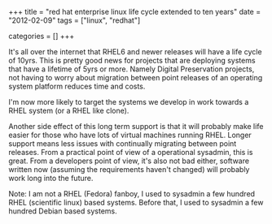 +++
title = "red hat enterprise linux life cycle extended to ten years"
date = "2012-02-09"
tags = ["linux", "redhat"]

categories = []
+++

It's all over the internet that RHEL6 and newer releases will have a
life cycle of 10yrs. This is pretty good news for projects that are
deploying systems that have a lifetime of 5yrs or more. Namely Digital
Preservation projects, not having to worry about migration between
point releases of an operating system platform reduces time and costs.

I'm now more likely to target the systems we develop in work towards a
RHEL system (or a RHEL like clone).

Another side effect of this long term support is that it will probably
make life easier for those who have lots of virtual machines running
RHEL. Longer support means less issues with continually migrating
between point releases. From a practical point of view of a
operational sysadmin, this is great. From a developers point of view,
it's also not bad either, software written now (assuming the
requirements haven't changed) will probably work long into the future.

Note: I am not a RHEL (Fedora) fanboy, I used to sysadmin a few
hundred RHEL (scientific linux) based systems. Before that, I used to
sysadmin a few hundred Debian based systems.
